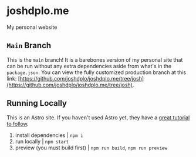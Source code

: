 # joshdplo.me
My personal website

## `Main` Branch
This is the `main` branch! It is a barebones version of my personal site that can be run without any extra dependencies aside from what's in the `package.json`. You can view the fully customized production branch at this link: [https://github.com/joshdplo/joshdplo.me/tree/josh](https://github.com/joshdplo/joshdplo.me/tree/josh).

## Running Locally
This is an Astro site. If you haven't used Astro yet, they have a [great tutorial to follow](https://docs.astro.build/en/tutorial/0-introduction/).

1. install dependencies | `npm i`
2. run locally | `npm start`
3. preview (you must build first) | `npm run build`, `npm run preview`